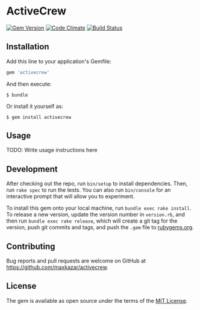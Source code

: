 # ActiveCrew

[![Gem Version](https://badge.fury.io/rb/activecrew.svg)](https://badge.fury.io/rb/activecrew)
[![Code Climate](https://codeclimate.com/github/maxkazar/activecrew/badges/gpa.svg)](https://codeclimate.com/github/maxkazar/activecrew)
[![Build Status](https://travis-ci.org/maxkazar/activecrew.svg)](https://travis-ci.org/maxkazar/activecrew)

## Installation

Add this line to your application's Gemfile:

```ruby
gem 'activecrew'
```

And then execute:

    $ bundle

Or install it yourself as:

    $ gem install activecrew

## Usage

TODO: Write usage instructions here

## Development

After checking out the repo, run `bin/setup` to install dependencies. Then, run `rake spec` to run the tests. You can also run `bin/console` for an interactive prompt that will allow you to experiment.

To install this gem onto your local machine, run `bundle exec rake install`. To release a new version, update the version number in `version.rb`, and then run `bundle exec rake release`, which will create a git tag for the version, push git commits and tags, and push the `.gem` file to [rubygems.org](https://rubygems.org).

## Contributing

Bug reports and pull requests are welcome on GitHub at https://github.com/maxkazar/activecrew.


## License

The gem is available as open source under the terms of the [MIT License](http://opensource.org/licenses/MIT).

